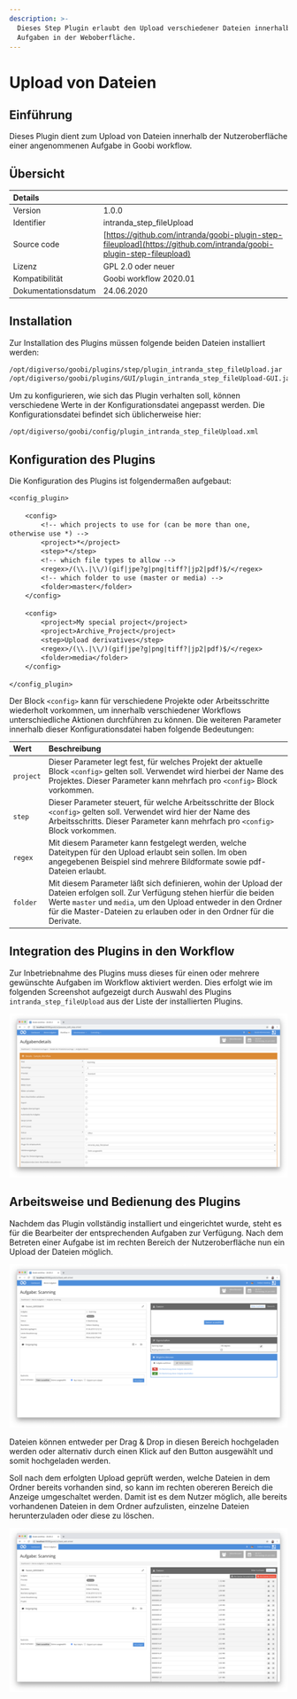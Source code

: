 ```yaml
---
description: >-
  Dieses Step Plugin erlaubt den Upload verschiedener Dateien innerhalb von
  Aufgaben in der Weboberfläche.
---
```


# Upload von Dateien

## Einführung

Dieses Plugin dient zum Upload von Dateien innerhalb der Nutzeroberfläche einer angenommenen Aufgabe in Goobi workflow.

## Übersicht

| Details |  |
| :--- | :--- |
| Version | 1.0.0 |
| Identifier | intranda\_step\_fileUpload |
| Source code | [https://github.com/intranda/goobi-plugin-step-fileupload](https://github.com/intranda/goobi-plugin-step-fileupload) |
| Lizenz | GPL 2.0 oder neuer |
| Kompatibilität | Goobi workflow 2020.01 |
| Dokumentationsdatum | 24.06.2020 |

## Installation

Zur Installation des Plugins müssen folgende beiden Dateien installiert werden:

```bash
/opt/digiverso/goobi/plugins/step/plugin_intranda_step_fileUpload.jar
/opt/digiverso/goobi/plugins/GUI/plugin_intranda_step_fileUpload-GUI.jar
```

Um zu konfigurieren, wie sich das Plugin verhalten soll, können verschiedene Werte in der Konfigurationsdatei angepasst werden. Die Konfigurationsdatei befindet sich üblicherweise hier:

```bash
/opt/digiverso/goobi/config/plugin_intranda_step_fileUpload.xml
```

## Konfiguration des Plugins

Die Konfiguration des Plugins ist folgendermaßen aufgebaut:

```markup
<config_plugin>

    <config>
        <!-- which projects to use for (can be more than one, otherwise use *) -->
        <project>*</project>
        <step>*</step>
        <!-- which file types to allow -->
        <regex>/(\\.|\\/)(gif|jpe?g|png|tiff?|jp2|pdf)$/</regex>
        <!-- which folder to use (master or media) -->
        <folder>master</folder>
    </config>

    <config>
        <project>My special project</project>
        <project>Archive_Project</project>
        <step>Upload derivatives</step>
        <regex>/(\\.|\\/)(gif|jpe?g|png|tiff?|jp2|pdf)$/</regex>
        <folder>media</folder>
    </config>

</config_plugin>
```

Der Block `<config>` kann für verschiedene Projekte oder Arbeitsschritte wiederholt vorkommen, um innerhalb verschiedener Workflows unterschiedliche Aktionen durchführen zu können. Die weiteren Parameter innerhalb dieser Konfigurationsdatei haben folgende Bedeutungen:

| Wert | Beschreibung |
| :--- | :--- |
| `project` | Dieser Parameter legt fest, für welches Projekt der aktuelle Block `<config>` gelten soll. Verwendet wird hierbei der Name des Projektes. Dieser Parameter kann mehrfach pro `<config>` Block vorkommen. |
| `step` | Dieser Parameter steuert, für welche Arbeitsschritte der Block `<config>` gelten soll. Verwendet wird hier der Name des Arbeitsschritts. Dieser Parameter kann mehrfach pro `<config>` Block vorkommen. |
| `regex` | Mit diesem Parameter kann festgelegt werden, welche Dateitypen  für den Upload erlaubt sein sollen. Im oben angegebenen Beispiel sind mehrere Bildformate sowie pdf-Dateien erlaubt. |
| `folder` | Mit diesem Parameter läßt sich definieren, wohin der Upload der Dateien erfolgen soll. Zur Verfügung stehen hierfür die beiden Werte `master` und `media`, um den Upload entweder in den Ordner für die Master-Dateien zu erlauben oder in den Ordner für die Derivate. |

## Integration des Plugins in den Workflow

Zur Inbetriebnahme des Plugins muss dieses für einen oder mehrere gewünschte Aufgaben im Workflow aktiviert werden. Dies erfolgt wie im folgenden Screenshot aufgezeigt durch Auswahl des Plugins `intranda_step_fileUpload` aus der Liste der installierten Plugins.

![Zuweisung des Plugins zu einer bestimmten Aufgabe](../.gitbook/assets/intranda_step_fileUpload1_de.png)

## Arbeitsweise und Bedienung des Plugins

Nachdem das Plugin vollständig installiert und eingerichtet wurde, steht es für die Bearbeiter der entsprechenden Aufgaben zur Verfügung. Nach dem Betreten einer Aufgabe ist im rechten Bereich der Nutzeroberfläche nun ein Upload der Dateien möglich.

![Anzeige des Uploadbereichs innerhalb der angenommenen Aufgabe](../.gitbook/assets/intranda_step_fileUpload2_de.png)

Dateien können entweder per Drag & Drop in diesen Bereich hochgeladen werden oder alternativ durch einen Klick auf den Button ausgewählt und somit hochgeladen werden.

Soll nach dem erfolgten Upload geprüft werden, welche Dateien in dem Ordner bereits vorhanden sind, so kann im rechten obereren Bereich die Anzeige umgeschaltet werden. Damit ist es dem Nutzer möglich, alle bereits vorhandenen Dateien in dem Ordner aufzulisten, einzelne Dateien herunterzuladen oder diese zu löschen.

![Anzeige der &#xDC;bersicht &#xFC;ber alle bereits vorhandenen Dateeien des Ordners](../.gitbook/assets/intranda_step_fileUpload3_de.png)

